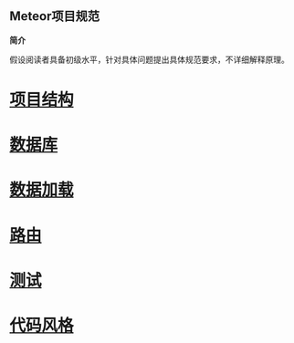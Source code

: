 Meteor项目规范
-------

**简介**

假设阅读者具备初级水平，针对具体问题提出具体规范要求，不详细解释原理。


# [项目结构](structure.md)

# [数据库](collections.md)

# [数据加载](data-loading.md)

# [路由](routing.md)

# [测试](testing.md)

# [代码风格](code-style.md)
